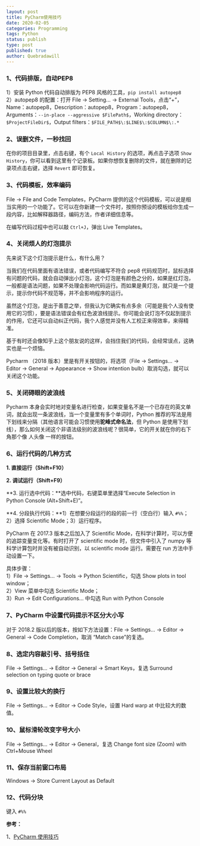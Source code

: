 ```yaml
---
layout: post
title: PyCharm使用技巧
date: 2020-02-05
categories: Programming
tags: Python
status: publish
type: post
published: true
author: Quebradawill
---
```


### 1、代码排版，自动PEP8

1）安装 Python 代码自动排版为 PEP8 风格的工具，`pip install autopep8`<br>2）autopep8 的配置：打开 File $\to$ Setting... $\to$ External Tools，点击“+”，Name：autopep8，Description：autopep8，Program：autopep8，Arguments：`--in-place --aggressive $FilePath$`，Working directory：`$ProjectFileDir$`，Output filters：`$FILE_PATH$\:$LINE$\:$COLUMN$\:.*`

### 2、误删文件，一秒找回

在你的项目目录里，点击右键，有个 `Local History` 的选项，再点击子选项 `Show History`，你可以看到这里有个记录板。如果你想恢复删除的文件，就在删除的记录项点击右键，选择 `Revert` 即可恢复。

### 3、代码模板，效率编码

File $\to$ File and Code Templates，PyCharm 提供的这个代码模板，可以说是相当实用的一个功能了。它可以在你新建一个文件时，按照你预设的模板给你生成一段内容，比如解释器路径，编码方法，作者详细信息等。

在编写代码过程中也可以敲 `Ctrl+J`，弹出 Live Templates。

### 4、关闭烦人的灯泡提示

先来说下这个灯泡提示是什么，有什么用？

当我们在代码里面有语法错误，或者代码编写不符合 pep8 代码规范时，鼠标选择有问题的代码，就会自动弹出小灯泡，这个灯泡是有颜色之分的，如果是红灯泡，一般都是语法问题，如果不处理会影响代码运行。而如果是黄灯泡，就只是一个提示，提示你代码不规范等，并不会影响程序的运行。

虽然这个灯泡，是出于善意之举，但我认为它确实有点多余（可能是我个人没有使用它的习惯），要是语法错误会有红色波浪线提示。你可能会说灯泡不仅起到提示的作用，它还可以自动纠正代码，我个人感觉并没有人工校正来得效率，来得精准。

基于有时还会像知乎上这个朋友说的这样，会挡住我们的代码，会经常误点，这确实也是一个烦恼。

Pycharm （2018 版本）里是有开关按钮的，将选项（File $\to$ Settings... $\to$ Editor $\to$ General $\to$ Appearance $\to$ Show intention bulb）取消勾选，就可以关闭这个功能。

### 5、关闭碍眼的波浪线

Pycharm 本身会实时地对变量名进行检查，如果变量名不是一个已存在的英文单词，就会出现一条波浪线，当一个变量里有多个单词时，Python 推荐的写法是用下划线来分隔（其他语言可能会习惯使用**驼峰式命名法**，但 Python 是使用下划线），那么如何关闭这个非语法级别的波浪线呢？很简单，它的开关就在你的右下角那个像 人头像 一样的按钮。

### 6、运行代码的几种方式

**1. 直接运行（Shift+F10）**

**2. 调试运行（Shift+F9）**

**3. 运行选中代码：**选中代码，右键菜单里选择“Execute Selection in Python Console (Alt+Shift+E)”。

**4. 分段执行代码：**1）在想要分段运行的段的前一行（空白行）输入 `#%%`；2）选择 Scientific Mode；3）运行程序。

PyCharm 在 2017.3 版本之后加入了 Scientific Mode，在科学计算时，可以方便的追踪变量变化等。有时打开了 scientific mode 时，但文件中引入了 numpy 等科学计算包时并没有被自动识别，以 scientific mode 运行。需要在 run 方法中手动设置一下。

具体步骤：<br>1）File $\to$ Settings... $\to$ Tools $\to$ Python Scientific，勾选 Show plots in tool window；<br>2）View 菜单中勾选 Scientific Mode；<br>3）Run $\to$ Edit Configurations… 中勾选 Run with Python Console

### 7、PyCharm 中设置代码提示不区分大小写

对于 2018.2 版以后的版本，按如下方法设置：File $\to$ Settings... $\to$ Editor $\to$ General $\to$ Code Completion，取消 “Match case”的复选。

### 8、选定内容敲引号、括号括住

File $\to$ Settings... $\to$ Editor $\to$ General $\to$ Smart Keys，复选 Surround selection on typing quote or brace

### 9、设置比较大的换行

File $\to$ Settings... $\to$ Editor $\to$ Code Style，设置 Hard warp at 中比较大的数值。

### 10、鼠标滑轮改变字号大小

File $\to$ Settings... $\to$ Editor $\to$ General，复选 Change font size (Zoom) with Ctrl+Mouse Wheel

### 11、保存当前窗口布局

Windows $\to$ Store Current Layout as Default

### 12、代码分块

键入 `#%%`

**参考：**

1、[PyCharm 使用技巧](https://www.cnblogs.com/xxtalhr/p/11083279.html)


